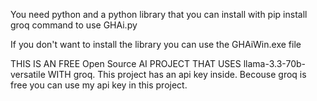 You need python and a python library that you can install with         pip install groq            command to use GHAi.py

If you don't want to install the library you can use the GHAiWin.exe file







THIS IS AN FREE Open Source AI PROJECT THAT USES llama-3.3-70b-versatile WITH groq.
This project has an api key inside.
Becouse groq is free you can use my api key in this project.
